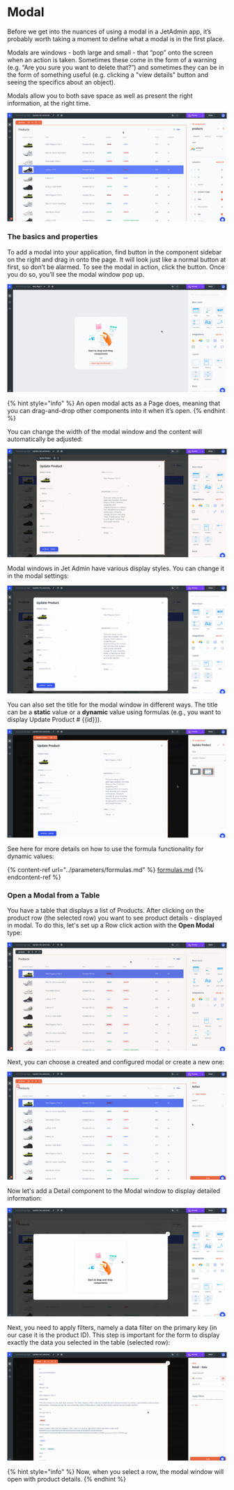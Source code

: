 # Modal

Before we get into the nuances of using a modal in a JetAdmin app, it’s probably worth taking a moment to define what a modal is in the first place.&#x20;

Modals are windows - both large and small - that “pop” onto the screen when an action is taken. Sometimes these come in the form of a warning (e.g. “Are you sure you want to delete that?”) and sometimes they can be in the form of something useful (e.g. clicking a "view details" button and seeing the specifics about an object).&#x20;

Modals allow you to both save space as well as present the right information, at the right time.

![](../../.gitbook/assets/testgif97.gif)

### The basics and properties

To add a modal into your application, find button in the component sidebar on the right and drag in onto the page. It will look just like a normal button at first, so don’t be alarmed. To see the modal in action, click the button. Once you do so, you’ll see the modal window pop up.

![](../../.gitbook/assets/testgif98.gif)

{% hint style="info" %}
An open modal acts as a Page does, meaning that you can drag-and-drop other components into it when it’s open.
{% endhint %}

You can change the width of the modal window and the content will automatically be adjusted:

![](../../.gitbook/assets/testgif99.gif)

Modal windows in Jet Admin have various display styles. You can change it in the modal settings:

![](../../.gitbook/assets/testgif100.gif)

You can also set the title for the modal window in different ways. The title can be a **static** value or a **dynamic** value using formulas (e.g., you want to display Update Product # {{id}}).&#x20;

![](../../.gitbook/assets/testgif101.gif)

See here for more details on how to use the formula functionality for dynamic values:

{% content-ref url="../parameters/formulas.md" %}
[formulas.md](../parameters/formulas.md)
{% endcontent-ref %}

### Open a Modal from a Table

You have a table that displays a list of Products. After clicking on the product row (the selected row) you want to see product details - displayed in modal. To do this, let's set up a Row click action with the **Open Modal** type:

![](../../.gitbook/assets/testgif102.gif)

Next, you can choose a created and configured modal or create a new one:

![](../../.gitbook/assets/testgif103.gif)

Now let's add a Detail component to the Modal window to display detailed information:

![](../../.gitbook/assets/testgif104.gif)

Next, you need to apply filters, namely a data filter on the primary key (in our case it is the product ID). This step is important for the form to display exactly the data you selected in the table (selected row):

![](../../.gitbook/assets/testgif105.gif)

{% hint style="info" %}
Now, when you select a row, the modal window will open with product details.
{% endhint %}

